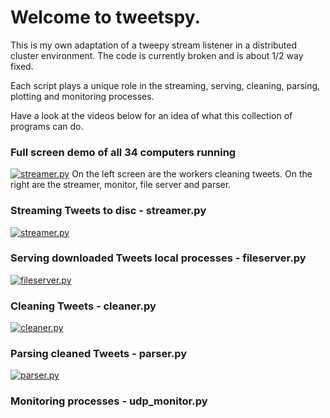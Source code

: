 # Welcome to tweetspy.
This is my own adaptation of a tweepy stream listener in a distributed cluster environment. The code is currently broken and is about 1/2 way fixed.

Each script plays a unique role in the streaming, serving, cleaning, parsing, plotting and monitoring processes. 

Have a look at the videos below for an idea of what this collection of programs can do.

### Full screen demo of all 34 computers running
[![streamer.py](http://img.youtube.com/vi/66tErZ3Im3A/0.jpg)](https://www.youtube.com/watch?v=66tErZ3Im3A)
On the left screen are the workers cleaning tweets.  On the right are the streamer, monitor, file server and parser.

### Streaming Tweets to disc - streamer.py
[![streamer.py](http://img.youtube.com/vi/UI9wrz7934Q/0.jpg)](https://www.youtube.com/watch?v=UI9wrz7934Q)

### Serving downloaded Tweets local processes - fileserver.py 

[![fileserver.py](http://img.youtube.com/vi/pFbGDQ-eL-A/0.jpg)](https://www.youtube.com/watch?v=pFbGDQ-eL-A)

### Cleaning Tweets - cleaner.py

[![cleaner.py](http://img.youtube.com/vi/hnJ68ZkK3MU/0.jpg)](https://www.youtube.com/watch?v=hnJ68ZkK3MU)

### Parsing cleaned Tweets - parser.py

[![parser.py](http://img.youtube.com/vi/youtube_id/0.jpg)](https://www.youtube.com/watch?v=youtube_id)

### Monitoring processes - udp_monitor.py

